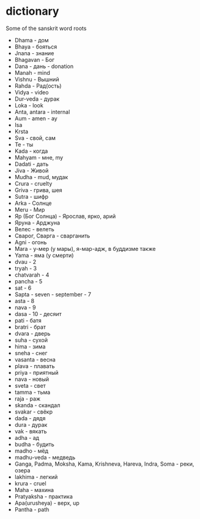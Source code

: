 # dictionary
Some of the sanskrit word roots

- Dhama - дом
- Bhaya - бояться
- Jnana - знание
- Bhagavan - Бог
- Dana - дань - donation
- Manah - mind
- Vishnu - Вышний
- Rahda - Рад(ость)
- Vidya - video
- Dur-veda - дурак
- Loka - look
- Anta, antara - internal
- Aum - amen - ау
- Isa
- Krsta
- Sva - свой, сам
- Te - ты
- Kada - когда
- Mahyam - мне, my
- Dadati - дать
- Jiva - Живой
- Mudha - mud, мудак
- Crura - cruelty
- Griva - грива, шея
- Sutra - шифр
- Arka - Солнце
- Meru - Мир
- Яр (Бог Солнца) - Ярослав, ярко, арий
- Яруна - Арджуна
- Велес - велеть
- Сварог, Сварга - сварганить
- Agni - огонь
- Mara - у-мер (у мары), я-мар-адж, в буддизме также
- Yama - яма (у смерти)
- dvau - 2
- tryah - 3
- chatvarah - 4
- pancha - 5
- sat - 6
- Sapta - seven - september - 7
- asta - 8
- nava - 9
- dasa - 10 - десяит
- pati - батя
- bratri - брат
- dvara - дверь
- suha - сухой
- hima - зима
- sneha - снег
- vasanta - весна
- plava - плавать
- priya - приятный
- nava - новый
- sveta - свет
- tamma - тьма
- raja - раж
- skanda - скандал
- svakar - свёкр
- dada - дядя
- dura - дурак
- vak - вякать
- adha - ад
- budha - будить
- madho - мёд
- madhu-veda - медведь
- Ganga, Padma, Moksha, Kama, Krishneva, Hareva, Indra, Soma - реки, озера
- lakhima - легкий
- krura - cruel
- Maha - махина
- Pratyaksha - практика
- Apa(urusheya) - верх, up
- Pantha - path
